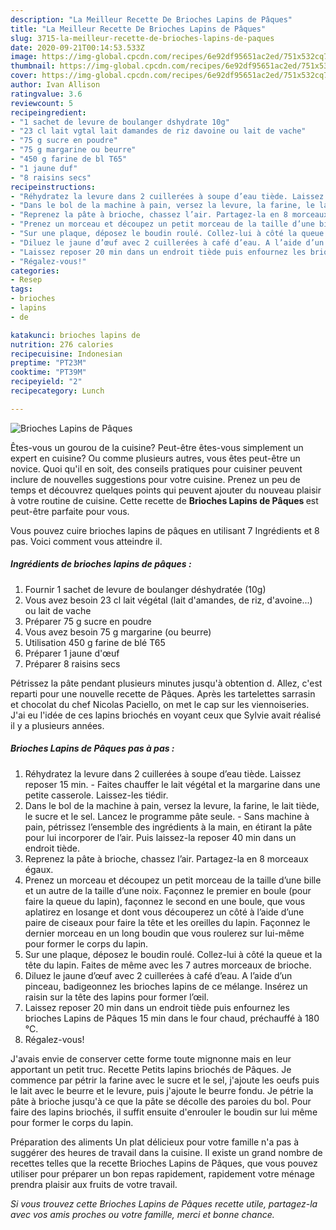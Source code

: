 ```yaml
---
description: "La Meilleur Recette De Brioches Lapins de Pâques"
title: "La Meilleur Recette De Brioches Lapins de Pâques"
slug: 3715-la-meilleur-recette-de-brioches-lapins-de-paques
date: 2020-09-21T00:14:53.533Z
image: https://img-global.cpcdn.com/recipes/6e92df95651ac2ed/751x532cq70/brioches-lapins-de-paques-photo-principale-de-la-recette.jpg
thumbnail: https://img-global.cpcdn.com/recipes/6e92df95651ac2ed/751x532cq70/brioches-lapins-de-paques-photo-principale-de-la-recette.jpg
cover: https://img-global.cpcdn.com/recipes/6e92df95651ac2ed/751x532cq70/brioches-lapins-de-paques-photo-principale-de-la-recette.jpg
author: Ivan Allison
ratingvalue: 3.6
reviewcount: 5
recipeingredient:
- "1 sachet de levure de boulanger dshydrate 10g"
- "23 cl lait vgtal lait damandes de riz davoine ou lait de vache"
- "75 g sucre en poudre"
- "75 g margarine ou beurre"
- "450 g farine de bl T65"
- "1 jaune duf"
- "8 raisins secs"
recipeinstructions:
- "Réhydratez la levure dans 2 cuillerées à soupe d’eau tiède. Laissez reposer 15 min. Faites chauffer le lait végétal et la margarine dans une petite casserole. Laissez-les tiédir."
- "Dans le bol de la machine à pain, versez la levure, la farine, le lait tiède, le sucre et le sel. Lancez le programme pâte seule. Sans machine à pain, pétrissez l’ensemble des ingrédients à la main, en étirant la pâte pour lui incorporer de l’air. Puis laissez-la reposer 40 min dans un endroit tiède."
- "Reprenez la pâte à brioche, chassez l’air. Partagez-la en 8 morceaux égaux."
- "Prenez un morceau et découpez un petit morceau de la taille d’une bille et un autre de la taille d’une noix. Façonnez le premier en boule (pour faire la queue du lapin), façonnez le second en une boule, que vous aplatirez en losange et dont vous découperez un côté à l’aide d’une paire de ciseaux pour faire la tête et les oreilles du lapin. Façonnez le dernier morceau en un long boudin que vous roulerez sur lui-même pour former le corps du lapin."
- "Sur une plaque, déposez le boudin roulé. Collez-lui à côté la queue et la tête du lapin. Faites de même avec les 7 autres morceaux de brioche."
- "Diluez le jaune d’œuf avec 2 cuillerées à café d’eau. A l’aide d’un pinceau, badigeonnez les brioches lapins de ce mélange. Insérez un raisin sur la tête des lapins pour former l’œil."
- "Laissez reposer 20 min dans un endroit tiède puis enfournez les brioches Lapins de Pâques 15 min dans le four chaud, préchauffé à 180 °C."
- "Régalez-vous!"
categories:
- Resep
tags:
- brioches
- lapins
- de

katakunci: brioches lapins de 
nutrition: 276 calories
recipecuisine: Indonesian
preptime: "PT23M"
cooktime: "PT39M"
recipeyield: "2"
recipecategory: Lunch

---
```



![Brioches Lapins de Pâques](https://img-global.cpcdn.com/recipes/6e92df95651ac2ed/751x532cq70/brioches-lapins-de-paques-photo-principale-de-la-recette.jpg)

Êtes-vous un gourou de la cuisine? Peut-être êtes-vous simplement un expert en cuisine? Ou comme plusieurs autres, vous êtes peut-être un novice. Quoi qu'il en soit, des conseils pratiques pour cuisiner peuvent inclure de nouvelles suggestions pour votre cuisine. Prenez un peu de temps et découvrez quelques points qui peuvent ajouter du nouveau plaisir à votre routine de cuisine. Cette recette de <strong> Brioches Lapins de Pâques </strong> est peut-être parfaite pour vous.

<!--inarticleads1-->

Vous pouvez cuire brioches lapins de pâques en utilisant 7 Ingrédients et 8 pas. Voici comment vous atteindre il.

##### Ingrédients de brioches lapins de pâques :

1. Fournir 1 sachet de levure de boulanger déshydratée (10g)
1. Vous avez besoin 23 cl lait végétal (lait d&#39;amandes, de riz, d&#39;avoine...) ou lait de vache
1. Préparer 75 g sucre en poudre
1. Vous avez besoin 75 g margarine (ou beurre)
1. Utilisation 450 g farine de blé T65
1. Préparer 1 jaune d&#39;œuf
1. Préparer 8 raisins secs


Pétrissez la pâte pendant plusieurs minutes jusqu&#39;à obtention d. Allez, c&#39;est reparti pour une nouvelle recette de Pâques. Après les tartelettes sarrasin et chocolat du chef Nicolas Paciello, on met le cap sur les viennoiseries. J&#39;ai eu l&#39;idée de ces lapins briochés en voyant ceux que Sylvie avait réalisé il y a plusieurs années. 

<!--inarticleads2-->

##### Brioches Lapins de Pâques pas à pas :

1. Réhydratez la levure dans 2 cuillerées à soupe d’eau tiède. Laissez reposer 15 min. - Faites chauffer le lait végétal et la margarine dans une petite casserole. Laissez-les tiédir.
1. Dans le bol de la machine à pain, versez la levure, la farine, le lait tiède, le sucre et le sel. Lancez le programme pâte seule. - Sans machine à pain, pétrissez l’ensemble des ingrédients à la main, en étirant la pâte pour lui incorporer de l’air. Puis laissez-la reposer 40 min dans un endroit tiède.
1. Reprenez la pâte à brioche, chassez l’air. Partagez-la en 8 morceaux égaux.
1. Prenez un morceau et découpez un petit morceau de la taille d’une bille et un autre de la taille d’une noix. Façonnez le premier en boule (pour faire la queue du lapin), façonnez le second en une boule, que vous aplatirez en losange et dont vous découperez un côté à l’aide d’une paire de ciseaux pour faire la tête et les oreilles du lapin. Façonnez le dernier morceau en un long boudin que vous roulerez sur lui-même pour former le corps du lapin.
1. Sur une plaque, déposez le boudin roulé. Collez-lui à côté la queue et la tête du lapin. Faites de même avec les 7 autres morceaux de brioche.
1. Diluez le jaune d’œuf avec 2 cuillerées à café d’eau. A l’aide d’un pinceau, badigeonnez les brioches lapins de ce mélange. Insérez un raisin sur la tête des lapins pour former l’œil.
1. Laissez reposer 20 min dans un endroit tiède puis enfournez les brioches Lapins de Pâques 15 min dans le four chaud, préchauffé à 180 °C.
1. Régalez-vous!


J&#39;avais envie de conserver cette forme toute mignonne mais en leur apportant un petit truc. Recette Petits lapins briochés de Pâques. Je commence par pétrir la farine avec le sucre et le sel, j&#39;ajoute les oeufs puis le lait avec le beurre et le levure, puis j&#39;ajoute le beurre fondu. Je pétrie la pâte à brioche jusqu&#39;à ce que la pâte se décolle des paroies du bol. Pour faire des lapins briochés, il suffit ensuite d&#39;enrouler le boudin sur lui même pour former le corps du lapin. 

<!--inarticleads1-->

<p>
Préparation des aliments Un plat délicieux pour votre famille n'a pas à suggérer des heures de travail dans la cuisine. Il existe un grand nombre de recettes telles que la recette Brioches Lapins de Pâques, que vous pouvez utiliser pour préparer un bon repas rapidement, rapidement votre ménage prendra plaisir aux fruits de votre travail.
</p>

<p>
<i>Si vous trouvez cette Brioches Lapins de Pâques recette utile, partagez-la avec vos amis proches ou votre famille, merci et bonne chance.</i>
</p>
